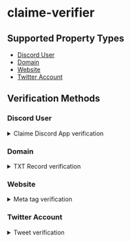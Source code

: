 # claime-verifier

## Supported Property Types

- [Discord User](#Discord%20AUser)
- [Domain](#Domain)
- [Website](#Website)
- [Twitter Account](#Twitter%20Account)

## Verification Methods

### Discord User

<details><summary>Claime Discord App verification</summary>
<br/>

Claims of this type are only available for [the Claime discord app](discord).

##### Evidence format

None.

##### Claim format

- `propertyType`: `Discord User ID`
- `propertyId`: `${your_discord_user_id}`
- `evidence`: `(blank)`
- `method`: `Claime Discord App`

example:

```json
{
  "propertyType": "Discord User ID",
  "propertyId": "000000000000000000",
  "Method": "Claime Discord App"
}
```

</details>

### Domain

<details><summary>TXT Record verification</summary>

##### Evidence format

```
example.com TXT "claime-ownership-claim=${your_address}"
```

##### Claim format

- `propertyType`: `Domain`
- `propertyId`: `${your_domain_name}`
- `evidence`: `(blank)`
- `method`: `TXT`

example:

```json
{
  "propertyType": "Domain",
  "propertyId": "example.com",
  "method": "TXT"
}
```

</details>

### Website

<details><summary>Meta tag verification</summary>

##### Evidence format

```
<meta name="claime-ownership-claim" content="${your_address}">
```

##### Claim format

- `propertyType`: `Website`
- `propertyId`: `${your_website_url}`
- `evidence`: `(blank)`
- `method`: `Meta Tag`

example:

```json
{
  "propertyType": "Website",
  "propertyId": "https://example.com/page",
  "method": "Meta Tag"
}
```

  </details>

### Twitter Account

<details><summary>Tweet verification</summary>

##### Evidence format

```
claime-ownership-claim=${your_address}
```

##### Claim format

- `propertyType`: `Twitter Account`
- `propertyId`: `${your_twitter_id}`
- `evidence`: `${your_tweet_id}`
- `method`: `Tweet`

example:

```json
{
  "propertyType": "Twitter Account",
  "propertyId": "example_id",
  "evidence": "0000000000000000000",
  "method": "Tweet"
}
```

</details>
